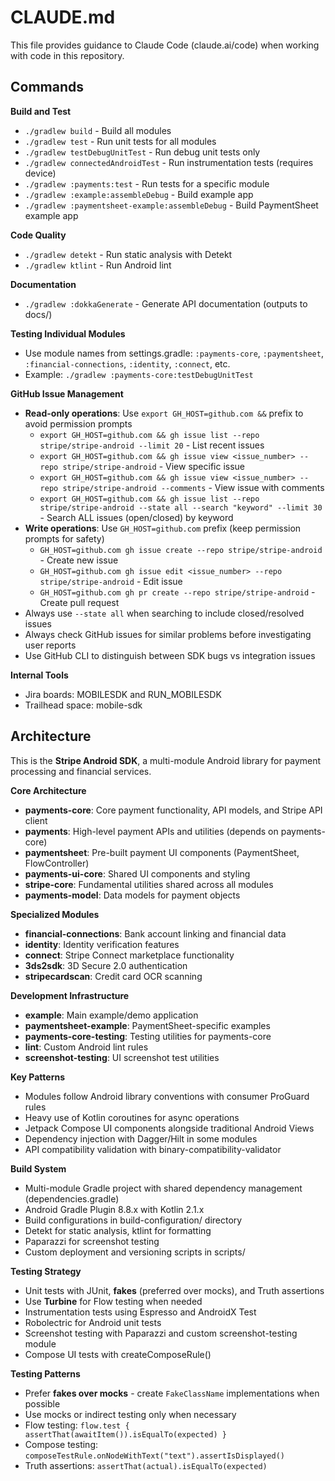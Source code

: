 # CLAUDE.md

This file provides guidance to Claude Code (claude.ai/code) when working with code in this repository.

## Commands

**Build and Test**
- `./gradlew build` - Build all modules
- `./gradlew test` - Run unit tests for all modules
- `./gradlew testDebugUnitTest` - Run debug unit tests only
- `./gradlew connectedAndroidTest` - Run instrumentation tests (requires device)
- `./gradlew :payments:test` - Run tests for a specific module
- `./gradlew :example:assembleDebug` - Build example app
- `./gradlew :paymentsheet-example:assembleDebug` - Build PaymentSheet example app

**Code Quality**
- `./gradlew detekt` - Run static analysis with Detekt
- `./gradlew ktlint` - Run Android lint

**Documentation**
- `./gradlew :dokkaGenerate` - Generate API documentation (outputs to docs/)

**Testing Individual Modules**
- Use module names from settings.gradle: `:payments-core`, `:paymentsheet`, `:financial-connections`, `:identity`, `:connect`, etc.
- Example: `./gradlew :payments-core:testDebugUnitTest`

**GitHub Issue Management**
- **Read-only operations**: Use `export GH_HOST=github.com &&` prefix to avoid permission prompts
  - `export GH_HOST=github.com && gh issue list --repo stripe/stripe-android --limit 20` - List recent issues
  - `export GH_HOST=github.com && gh issue view <issue_number> --repo stripe/stripe-android` - View specific issue
  - `export GH_HOST=github.com && gh issue view <issue_number> --repo stripe/stripe-android --comments` - View issue with comments
  - `export GH_HOST=github.com && gh issue list --repo stripe/stripe-android --state all --search "keyword" --limit 30` - Search ALL issues (open/closed) by keyword
- **Write operations**: Use `GH_HOST=github.com` prefix (keep permission prompts for safety)
  - `GH_HOST=github.com gh issue create --repo stripe/stripe-android` - Create new issue
  - `GH_HOST=github.com gh issue edit <issue_number> --repo stripe/stripe-android` - Edit issue
  - `GH_HOST=github.com gh pr create --repo stripe/stripe-android` - Create pull request
- Always use `--state all` when searching to include closed/resolved issues
- Always check GitHub issues for similar problems before investigating user reports
- Use GitHub CLI to distinguish between SDK bugs vs integration issues

**Internal Tools**
- Jira boards: MOBILESDK and RUN_MOBILESDK
- Trailhead space: mobile-sdk

## Architecture

This is the **Stripe Android SDK**, a multi-module Android library for payment processing and financial services.

**Core Architecture**
- **payments-core**: Core payment functionality, API models, and Stripe API client
- **payments**: High-level payment APIs and utilities (depends on payments-core)
- **paymentsheet**: Pre-built payment UI components (PaymentSheet, FlowController)
- **payments-ui-core**: Shared UI components and styling
- **stripe-core**: Fundamental utilities shared across all modules
- **payments-model**: Data models for payment objects

**Specialized Modules**
- **financial-connections**: Bank account linking and financial data
- **identity**: Identity verification features
- **connect**: Stripe Connect marketplace functionality
- **3ds2sdk**: 3D Secure 2.0 authentication
- **stripecardscan**: Credit card OCR scanning

**Development Infrastructure**
- **example**: Main example/demo application
- **paymentsheet-example**: PaymentSheet-specific examples
- **payments-core-testing**: Testing utilities for payments-core
- **lint**: Custom Android lint rules
- **screenshot-testing**: UI screenshot test utilities

**Key Patterns**
- Modules follow Android library conventions with consumer ProGuard rules
- Heavy use of Kotlin coroutines for async operations
- Jetpack Compose UI components alongside traditional Android Views
- Dependency injection with Dagger/Hilt in some modules
- API compatibility validation with binary-compatibility-validator

**Build System**
- Multi-module Gradle project with shared dependency management (dependencies.gradle)
- Android Gradle Plugin 8.8.x with Kotlin 2.1.x
- Build configurations in build-configuration/ directory
- Detekt for static analysis, ktlint for formatting
- Paparazzi for screenshot testing
- Custom deployment and versioning scripts in scripts/

**Testing Strategy**
- Unit tests with JUnit, **fakes** (preferred over mocks), and Truth assertions  
- Use **Turbine** for Flow testing when needed
- Instrumentation tests using Espresso and AndroidX Test
- Robolectric for Android unit tests  
- Screenshot testing with Paparazzi and custom screenshot-testing module
- Compose UI tests with createComposeRule()

**Testing Patterns**
- Prefer **fakes over mocks** - create `FakeClassName` implementations when possible
- Use mocks or indirect testing only when necessary
- Flow testing: `flow.test { assertThat(awaitItem()).isEqualTo(expected) }`
- Compose testing: `composeTestRule.onNodeWithText("text").assertIsDisplayed()`
- Truth assertions: `assertThat(actual).isEqualTo(expected)`